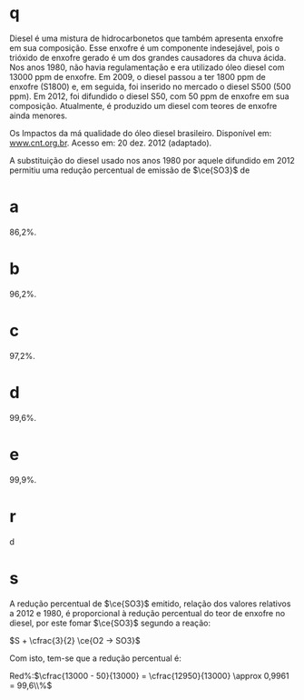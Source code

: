 # q
Diesel é uma mistura de hidrocarbonetos que também apresenta enxofre em sua composição. Esse enxofre é um componente indesejável, pois o trióxido de enxofre gerado é um dos grandes causadores da chuva ácida. Nos anos 1980, não havia regulamentação e era utilizado óleo diesel com 13000 ppm de enxofre. Em 2009, o diesel passou a ter 1800 ppm de enxofre (S1800) e, em seguida, foi inserido no mercado o diesel S500 (500 ppm). Em 2012, foi difundido o diesel S50, com 50 ppm de enxofre em sua composição. Atualmente, é produzido um diesel com teores de enxofre ainda menores.

Os Impactos da má qualidade do óleo diesel brasileiro. Disponível em: www.cnt.org.br. Acesso em: 20 dez. 2012 (adaptado).

A substituição do diesel usado nos anos 1980 por aquele difundido em 2012 permitiu uma redução percentual de emissão de $\ce{SO3}$ de

# a
86,2%.

# b
96,2%.

# c
97,2%.

# d
99,6%.

# e
99,9%.

# r
d

# s
A redução percentual de $\ce{SO3}$ emitido, relação dos valores relativos a 2012 e 1980, é proporcional à redução percentual do teor de enxofre no diesel, por este fomar $\ce{SO3}$ segundo a reação:

$S + \cfrac{3}{2} \ce{O2 -> SO3}$

Com isto, tem-se que a redução percentual é:

Red%:$\cfrac{13000 - 50}{13000} = \cfrac{12950}{13000} \approx 0,9961 = 99,6\\%$
